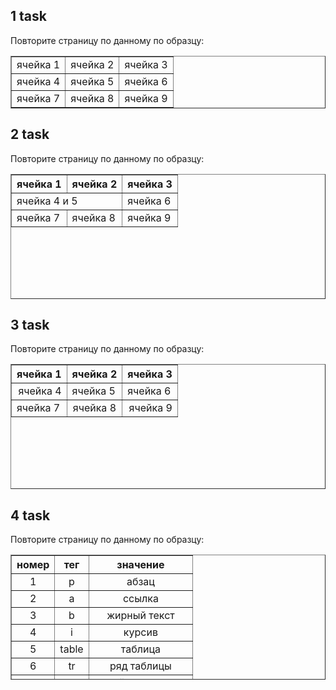 ## 1 task

Повторите страницу по данному по образцу:

<table border="1">
		<tbody>
    <tr>
			<td> ячейка 1 </td>
			<td> ячейка 2 </td>
			<td> ячейка 3 </td>
		</tr>
		<tr>
			<td> ячейка 4 </td>
			<td> ячейка 5 </td>
			<td> ячейка 6 </td>
		</tr>
		<tr>
			<td> ячейка 7 </td>
			<td> ячейка 8 </td>
			<td> ячейка 9 </td>
		</tr>
	</tbody>
  </table>
  
## 2 task
  
Повторите страницу по данному по образцу:
  
  <table border="1" cellspacing="0" cellpadding="0" width="400" height="200">
		<tbody>
    <tr>
			<th> ячейка 1 </th>
			<th> ячейка 2 </th>
			<th> ячейка 3 </th>
		</tr>
		<tr>
			<td colspan="2"> ячейка 4 и 5 </td>
			<td> ячейка 6 </td>
		</tr>
		<tr>
			<td> ячейка 7 </td>
			<td> ячейка 8 </td>
			<td> ячейка 9 </td>
		</tr>
	</tbody>
  </table>
  
## 3 task
  
Повторите страницу по данному по образцу:
  
  <table border="1" cellspacing="0" cellpadding="0" width="400" height="200">
		<tbody>
      <tr>
        <th> ячейка 1 </th>
        <th> ячейка 2 </th>
        <th> ячейка 3 </th>
      </tr>
      <tr>
        <td align="right"> ячейка 4 </td>
        <td> ячейка 5 </td>
        <td> ячейка 6 </td>
      </tr>
      <tr>
        <td> ячейка 7 </td>
        <td align="center"> ячейка 8 </td>
        <td align="right"> ячейка 9 </td>
      </tr>
    </tbody>
  </table>
  
## 4 task
  
Повторите страницу по данному по образцу:

<table border="1" cellspacing="0" width="400" height="200">
		<tbody>
      <tr>
        <th>номер</th>
        <th>тег</th>
        <th>значение</th>
      </tr>
      <tr align="center">
        <td>1</td>
        <td>p</td>
        <td>абзац</td>
      </tr>
      <tr align="center">
        <td>2</td>
        <td>a</td>
        <td>ссылка</td>
      </tr>
      <tr align="center">
        <td>3</td>
        <td>b</td>
        <td>жирный текст</td>
      </tr>
      <tr align="center">
        <td>4</td>
        <td>i</td>
        <td>курсив</td>
      </tr>
      <tr align="center">
        <td>5</td>
        <td>table</td>
        <td>таблица</td>
      </tr>
      <tr align="center">
        <td>6</td>
        <td>tr</td>
        <td>ряд таблицы</td>
      </tr>
      <tr align="center">
        <td>7</td>
        <td>td</td>
        <td>ячейка таблицы</td>
      </tr>
      <tr align="center">
        <td>8</td>
        <td>th</td>
        <td>заголовок таблицы</td>
      </tr>
    </tbody>
  </table>
